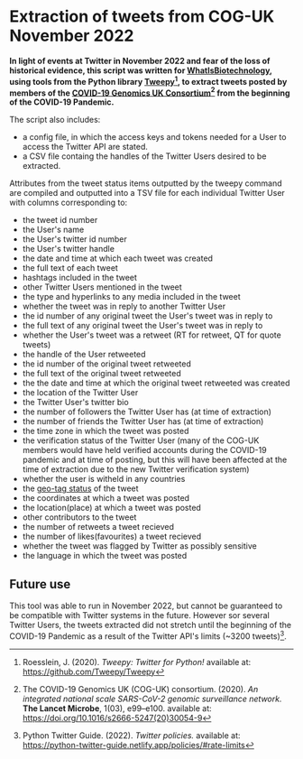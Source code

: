 # Extraction of tweets from COG-UK November 2022
**In light of events at Twitter in November 2022 and fear of the loss of historical evidence, this script was written for [WhatIsBiotechnology](https://www.whatisbiotechnology.org/index.php/), using tools from the Python library [Tweepy](https://docs.tweepy.org/en/stable/api.html)[^1], to extract tweets posted by members of the [COVID-19 Genomics UK Consortium](https://www.cogconsortium.uk/)[^2] from the beginning of the COVID-19 Pandemic.**

The script also includes:
- a config file, in which the access keys and tokens needed for a User to access the Twitter API are stated.
- a CSV file containg the handles of the Twitter Users desired to be extracted.

Attributes from the tweet status items outputted by the tweepy command are compiled and outputted into a TSV file for each individual Twitter User with columns corresponding to:
- the tweet id number
- the User's name 
- the User's twitter id number
- the User's twitter handle
- the date and time at which each tweet was created
- the full text of each tweet
- hashtags included in the tweet
- other Twitter Users mentioned in the tweet
- the type and hyperlinks to any media included in the tweet
- whether the tweet was in reply to another Twitter User
- the id number of any original tweet the User's tweet was in reply to
- the full text of any original tweet the User's tweet was in reply to
- whether the User's tweet was a retweet (RT for retweet, QT for quote tweets) 
- the handle of the User retweeted 
- the id number of the original tweet retweeted
- the full text of the original tweet retweeted
- the the date and time at which the original tweet retweeted was created
- the location of the Twitter User
- the Twitter User's twitter bio
- the number of followers the Twitter User has (at time of extraction)
- the number of friends the Twitter User has (at time of extraction)
- the time zone in which the tweet was posted
- the verification status of the Twitter User (many of the COG-UK members would have held verified accounts during the COVID-19 pandemic and at time of posting, but this will have been affected at the time of extraction due to the new Twitter verification system)
- whether the user is witheld in any countries
- the [geo-tag status](https://developer.twitter.com/en/docs/twitter-api/v1/data-dictionary/object-model/geo) of the tweet
- the coordinates at which a tweet was posted 
- the location(place) at which a tweet was posted
- other contributors to the tweet
- the number of retweets a tweet recieved 
- the number of likes(favourites) a tweet recieved
- whether the tweet was flagged by Twitter as possibly sensitive 
- the language in which the tweet was posted

## Future use
This tool was able to run in November 2022, but cannot be guaranteed to be compatible with Twitter systems in the future. However sor several Twitter Users, the tweets extracted did not stretch until the beginning of the COVID-19 Pandemic as a result of the Twitter API's limits (~3200 tweets)[^3]. 

[^1]: Roesslein, J. (2020). *Tweepy: Twitter for Python!* available at: https://github.com/Tweepy/Tweepy
[^2]: The COVID-19 Genomics UK (COG-UK) consortium. (2020). *An integrated national scale SARS-CoV-2 genomic surveillance network.* **The Lancet Microbe**, 1(03), e99–e100. available at: https://doi.org/10.1016/s2666-5247(20)30054-9
[^3]: Python Twitter Guide. (2022). *Twitter policies.* available at: https://python-twitter-guide.netlify.app/policies/#rate-limits
